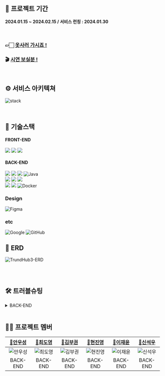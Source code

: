 ## 📆 프로젝트 기간
**2024.01.15 ~ 2024.02.15 / 서비스 런칭 : 2024.01.30**

<br/>

### 👉🏻 [옷사러 가시죠 !](https://techit.kro.kr/)
### 🎬 [시연 보실분 !](https://youtu.be/lVXoZkI9BdE)

<br/>

## ⚙️ 서비스 아키텍쳐
![stack](https://github.com/TECKIT-SHOPPING/Trend-hub/assets/131260371/60836e50-410e-4c7e-873d-2dbfa7a3d5ce)

<br/>

## 📒 기술스택

#### FRONT-END
 <img src="https://img.shields.io/badge/HTML-E34F26?style=for-the-badge&logo=HTML5&logoColor=white"/> <img src="https://img.shields.io/badge/CSS3-1572B6?style=for-the-badge&logo=css3&logoColor=white"/>  <img src="https://img.shields.io/badge/JavaScript-F7DF1E?style=for-the-badge&logo=JavaScript&logoColor=black"/> 

#### BACK-END
<img src="https://img.shields.io/badge/Thymeleaf-6DB33F?style=for-the-badge&logo=Thymeleaf&logoColor=white"> <img src="https://img.shields.io/badge/Spring Boot-6DB33F?style=for-the-badge&logo=Spring Boot&logoColor=white"/> <img src="https://img.shields.io/badge/Spring Security-6DB33F?style=for-the-badge&logo=Spring Security&logoColor=white"/> ![Java](https://img.shields.io/badge/java-%23ED8B00.svg?style=for-the-badge&logo=openjdk&logoColor=white)
<br> 
<img src="https://img.shields.io/badge/NCP RDS-03C75A?style=for-the-badge&logo=Naver&logoColor=white"/> <img src="https://img.shields.io/badge/NCP S3-03C75A?style=for-the-badge&logo=Naver&logoColor=white"/> <img src="https://img.shields.io/badge/NCP EC2-03C75A?style=for-the-badge&logo=Naver&logoColor=white"/> 
<br> 
<img src="https://img.shields.io/badge/GitHub Actions-2088FF?style=for-the-badge&logo=GitHub Actions&logoColor=white"/> <img src="https://img.shields.io/badge/MySQL-4479A1?style=for-the-badge&logo=MySQL&logoColor=white"/> ![Docker](https://img.shields.io/badge/docker-%230db7ed.svg?style=for-the-badge&logo=docker&logoColor=white)
<br/>

### Design
![Figma](https://img.shields.io/badge/figma-%23F24E1E.svg?style=for-the-badge&logo=figma&logoColor=white)

### etc
![Google](https://img.shields.io/badge/google-4285F4?style=for-the-badge&logo=google&logoColor=white) ![GitHub](https://img.shields.io/badge/github-%23121011.svg?style=for-the-badge&logo=github&logoColor=white) 

## 🧱 ERD
![TrundHub3-ERD](https://github.com/TECKIT-SHOPPING/Trend-hub/assets/84388081/7c16ef83-dd16-4f11-b5fa-66163dea764a)

<br/>

</details>

<br/>

## 🛠️ 트러블슈팅


<details>

<summary>BACK-END</summary>

### 상품목록 조회 좋아요 유무 N+1 이슈

|요구 사항| 핵심 기술을 선택한 이유 및 근거|
|:---|:---|
|:scream: 문제| 페이징처리된 상품목록 20개를 가져오는데 각 상품별로 유저가 좋아요 유무를 판단하는 쿼리문은 상품 <br/>갯수 20개만큼 쿼리문 날리는 문제 발생|
|:thinking: 원인| 상품들을 먼저 조회하고 likes에서 exists로 찾기 때문에 N+1 문제 발생하는 것으로 판단했다.|
|:sob: 시도| • 구글링을 통해 게시판 구현한 코드들을 봐도 N+1 이슈가 발생하도록 코드가 작성되어있어 쿼리문을 애초에 다르게 만들어야겠다고 생각함.</br> • product랑 likes를 조인하고 where절에 user를 eq조건에 넣어 해결해봐도 N+1발생 </br> • on절에 productId일치, user가 두 테이블 간에 일치하도록하여 해결함. |
|:smile: 해결|likes 엔터티 간의 leftJoin하여 on절에 product 및 user가 두 테이블 간에 일치 조건을 기반으로 하여 데이터를 한꺼번에 가져오는 방식으로 해결함|

### 유효성 검사 에러
|요구 사항| 핵심 기술을 선택한 이유 및 근거|
|:---|:---|
|:scream: 문제| 후기 작성하기 페이지 만드는 과정 중 'validation failed for object="reviewDto"' 란 에러 발생.|
|:thinking: 원인| 현재 로직에 타임리프 에러메세지 처리 부분 혹은 DTO 부분에 문제가 있을거라 판단.|
|:sob: 시도| • 백 부터 Controller를 시작으로 service, DTO 등 순으로 검사 시작.<br/>• DTO에서 유효성 검사하는 부분을 지우고 Controller에서 좀 더 고민<br/>• 타임리프 에러 메세지 처리 부분에서도 한 번씩 확인했지만 로직 상 큰 문제가 없어보여 백엔드 쪽에서 문제가 생겼을 거라 확신.<br/>• 결국 Controller 부분에서 PostMapping 뿐만 아니라 GetMapping에서도 @Valid 를 사용한 것을 확인 후 제거 |
|:smile: 해결|@GetMapping 부분 @Valid를 제거함으로써 후기 작성 부분 에러 메세지가 잘 처리되는 것을 확인할 수 있었음|




</details>

<br/>

## ‍🧑‍💻 프로젝트 멤버

|[🔰안우성](https://github.com/Anwooseong)|[🔰최도영](https://github.com/mabyoungg)|[🔰김부권](https://github.com/bukwon)|[🔰현진영](https://github.com/jinyoung121636)|[🔰이재윤](https://github.com/leejaeyoon22)|[🔰신석우](https://github.com/bukgomi)
|:---:|:---:|:---:|:---:|:---:|:---:|
|![안우성](https://github.com/TECKIT-SHOPPING/Trend-hub/assets/131260371/fd3c0092-f6d3-4581-8d95-fdb371ac7df6)|![최도영](https://github.com/TECKIT-SHOPPING/Trend-hub/assets/131260371/d4e4a061-905a-4f74-ae43-c48425208c93)|![김부권](https://github.com/TECKIT-SHOPPING/Trend-hub/assets/131260371/dcc4377a-b276-498a-8d50-c14c70c18363)|![현진영](https://github.com/TECKIT-SHOPPING/Trend-hub/assets/131260371/00f9e9a0-af2c-457b-b549-08b793321020)|![이재윤](https://github.com/TECKIT-SHOPPING/Trend-hub/assets/131260371/caf86912-325d-4926-bcc9-ccf04c8cd2bf)|![신석우](https://github.com/TECKIT-SHOPPING/Trend-hub/assets/131260371/0641779a-6af2-47fa-a27b-a1b3302510ab)|
|BACK-END|BACK-END|BACK-END|BACK-END|BACK-END|BACK-END|
